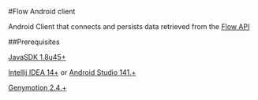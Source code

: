 #Flow Android client

Android Client that connects and persists data retrieved from the [Flow API](https://github.com/srmds/FlowAPI)


##Prerequisites

[JavaSDK 1.8u45+](http://www.oracle.com/technetwork/java/javase/downloads/jdk8-downloads-2133151.html)
	
[Intellij IDEA 14+](https://www.jetbrains.com/idea/)  or [Android Studio 141.+](https://developer.android.com/sdk/index.html)
	
[Genymotion 2.4.+](https://www.genymotion.com)